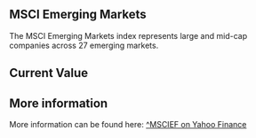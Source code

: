 ## MSCI Emerging Markets

The MSCI Emerging Markets index represents large and mid-cap companies across 27 emerging markets.

## Current Value

<Topic topic="finance/stock-exchange/index/MSCIEF" decimals="2" unit="points"/>

## More information

More information can be found here: [^MSCIEF on Yahoo Finance](https://finance.yahoo.com/quote/^MSCIEF/)
